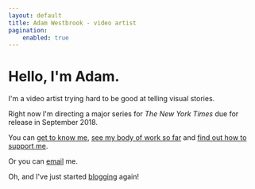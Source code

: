 ```yaml
---
layout: default
title: Adam Westbrook - video artist
pagination:
    enabled: true
---
```


# Hello, I'm Adam.

I'm a video artist trying hard to be good at telling visual stories.

Right now I'm directing a major series for *The New York Times* due for release in September 2018.

You can [get to know me](/story), [see my body of work so far](/portfolio) and [find out how to support me](/support).

Or you can [email](mailto:adam@adamwestbrook.co.uk) me.

Oh, and I've just started [blogging](/blog) again!
